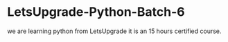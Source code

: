 # LetsUpgrade-Python-Batch-6
we are learning python from LetsUpgrade it is an 15 hours certified course.
